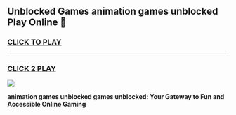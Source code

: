 
## Unblocked Games animation games unblocked Play Online 👋
<h3>
<a href="https://news.freeplayer.one?title=animation_games_unblocked&ref=17F">CLICK TO PLAY</a></h3>
<hr>

<h3>
<a href="https://news.freeplayer.one?title=animation_games_unblocked&ref=17F">CLICK 2 PLAY</a>
  
</h3>

<a href="https://news.freeplayer.one?title=animation_games_unblocked&ref=17F/"><img src="https://clearcache.store/games.png"></a>


**animation games unblocked games unblocked: Your Gateway to Fun and Accessible Online Gaming**
